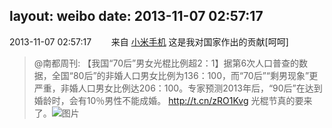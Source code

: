 layout: weibo
date: 2013-11-07 02:57:17
---
<meta name="referrer" content="no-referrer" />

2013-11-07 02:57:17  &nbsp;&nbsp;&nbsp;&nbsp;&nbsp;&nbsp; 来自 <a href="http://app.weibo.com/t/feed/22zMnn" rel="nofollow">小米手机</a>
这是我对国家作出的贡献[呵呵]
>  @南都周刊: 【我国“70后”男女光棍比例超2：1】据第6次人口普查的数据，全国“80后”的非婚人口男女比例为136：100，而“70后”“剩男现象”更严重，非婚人口男女比例达206：100。专家预测2013年后，“90后”在达到婚龄时，会有10％男性不能成婚。 http://t.cn/zRO1Kvg 光棍节真的要来了。 ​​​
>  ![图片](https://ww1.sinaimg.cn/large/61d7cd94jw1eabnj5030mj20k00da0v7.jpg)

